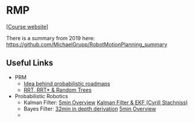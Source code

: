 # RMP

[[Course website](https://mvp.in.tum.de/courses/motion/index.html)]

There is a summary from 2019 here: https://github.com/MichaelGrupp/RobotMotionPlanning_summary

## Useful Links

- PRM
  - [Idea behind probabilistic roadmaps](https://www.youtube.com/watch?v=tlFVbHENPCI)
  - [RRT, RRT* & Random Trees](https://www.youtube.com/watch?v=Ob3BIJkQJEw)
- Probabilistic Robotics
  - Kalman Filter: [5min Overview](https://www.youtube.com/watch?v=o_HW6GnLqvg) [Kalman Filter & EKF (Cyrill Stachniss)](https://www.youtube.com/watch?v=E-6paM_Iwfc)
  - Bayes Filter: [32min in depth derivation](https://www.youtube.com/watch?v=0lKHFJpaZvE) [5min Overview](https://www.youtube.com/watch?v=oUq0a8jHSQg)
  - 
